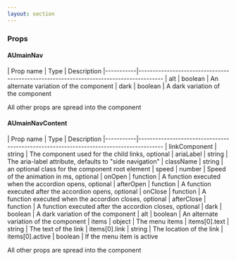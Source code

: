 ```yaml
---
layout: section
---
```


### Props

#### AUmainNav

| Prop name | Type    | Description
|-----------|---------------------------------------------------------------------------------------
| alt         | boolean | An alternate variation of the component
| dark        | boolean | A dark variation of the component

All other props are spread into the component


#### AUmainNavContent

| Prop name | Type    | Description
|-----------|---------------------------------------------------------------------------------------
| linkComponent     | string   | The component used for the child links, optional
| ariaLabel         | string   | The aria-label attribute, defaults to "side navigation"
| className         | string   | an optional class for the component root element
| speed             | number   | Speed of the animation in ms, optional
| onOpen            | function | A function executed when the accordion opens, optional
| afterOpen         | function | A function executed after the accordion opens, optional
| onClose           | function | A function executed when the accordion closes, optional
| afterClose        | function | A function executed after the accordion closes, optional
| dark              | boolean  | A dark variation of the component
| alt               | boolean  | An alternate variation of the component
| items             | object   | The menu items
| items[0].text     | string   | The text of the link
| items[0].link     | string   | The location of the link
| items[0].active   | boolean  | If the menu item is active

All other props are spread into the component
